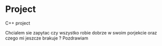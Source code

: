 # Project
C++ project

Chcialem sie zapytac czy wszystko robie dobrze w swoim porjekcie oraz czego mi jeszcze brakuje ?
Pozdrawiam
